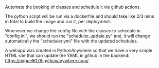 Automate the booking of classes and schedule it via github actions.

The python script will be run via a dockerfile and should take like 2/3 mins in total to build the image and run it, per deployment.

Whenever we change the config file with the classes to schedule in "config.ini", we should run the "scheduler_update.py" and, it will change automatically the "scheduler.yml" file with the updated schedules.

A webapp was created in PythonAnywhere so that we have a very simple HTML site that can update the YAML in github in the backend: https://miguel6176.pythonanywhere.com/

